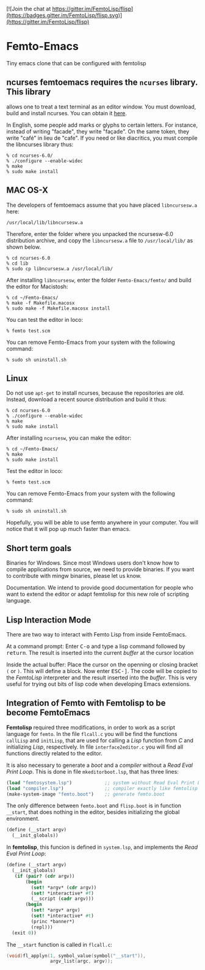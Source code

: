 [![Join the chat at https://gitter.im/FemtoLisp/flisp](https://badges.gitter.im/FemtoLisp/flisp.svg)](https://gitter.im/FemtoLisp/flisp)

# Femto-Emacs
Tiny emacs clone that can be configured with femtolisp

## ncurses femtoemacs requires the `ncurses` library. This library
allows one to treat a text terminal as an editor window. You must
download, build and install ncurses. You can obtain it
[here](http://ftp.gnu.org/gnu/ncurses/).


In English, some people add marks or glyphs to certain letters. For
instance, instead of writing "facade", they write "façade". On the
same token, they write "café" in lieu de "cafe". If you need or like
diacritics, you must compile the libncurses library thus:


```shell
% cd ncurses-6.0/
% ./configure --enable-widec
% make
% sudo make install
```

## MAC OS-X
The developers of femtoemacs assume that you have placed
`libncursesw.a` here:

`/usr/local/lib/libncursesw.a`

Therefore, enter the folder where you unpacked the ncursesw-6.0
distribution archive, and copy the `libncursesw.a` file to
`/usr/local/lib/` as shown below.

```
% cd ncurses-6.0
% cd lib
% sudo cp libncursesw.a /usr/local/lib/
```

After installing `libncursesw`, enter the folder `Femto-Emacs/femto/`
and build the editor for Macistosh:

```
% cd ~/Femto-Emacs/
% make -f Makefile.macosx
% sudo make -f Makefile.macosx install
```

You can test the editor in loco:

```
% femto test.scm
```

You can remove Femto-Emacs from your system with the following command:

```
% sudo sh uninstall.sh
```




## Linux

Do not use `apt-get` to install ncurses, because the repositories are
old. Instead, download a recent source distribution and build it thus:

```
% cd ncurses-6.0
% ./configure --enable-widec
% make
% sudo make install
```

After installing `ncursesw`, you can make the editor:

```
% cd ~/Femto-Emacs/
% make
% sudo make install 
```

Test the editor in loco:

```
% femto test.scm
```

You can remove Femto-Emacs from your system with the following command:

```
% sudo sh uninstall.sh
```


Hopefully, you will be able to use femto anywhere in your computer.
You will notice that it will pop up much faster than emacs.

## Short term goals

Binaries for Windows. Since most Windows users don't know how to
compile applications from source, we need to provide binaries. If you
want to contribute with mingw binaries, please let us know.

Documentation. We intend to provide good documentation for people who
want to extend the editor or adapt femtolisp for this new role of
scripting language.


## Lisp Interaction Mode

There are two way to interact with Femto Lisp from inside FemtoEmacs.

At a command prompt: Enter <kbd>C-o</kbd> and type a lisp command
followed by <kbd>return</kbd>. The result is inserted into the current
*buffer* at the cursor location

Inside the actual buffer: Place the cursor on the openning or closing
bracket `(` or `)`. This will define a block. Now enter
<kbd>ESC-]</kbd>. The code will be copied to the *FemtoLisp*
interpreter and the result inserted into the *buffer*. This is very
useful for trying out bits of lisp code when developing Emacs
extensions.


## Integration of Femto with Femtolisp to be become FemtoEmacs

**Femtolisp** required three modifications, in order to work as a
script language for `femto`. In the file `flcall.c` you will be find
the functions `callLisp` and `initLisp`, that are used for calling a
*Lisp* function from *C* and initializing *Lisp*, respectively. In
file `interface2editor.c` you will find all functions directly related
to the editor.

It is also necessary to generate a *boot* and a *compiler* without a
*Read Eval Print Loop*. This is done in file `mkeditorboot.lsp`, that
has three lines:

```scheme
(load "femtosystem.lsp")            ;; system without Read Eval Print Loop
(load "compiler.lsp")               ;; compiler exactly like femtolisp compiler
(make-system-image "femto.boot")    ;; generate femto.boot
```

The only difference between `femto.boot` and `flisp.boot` is in
function `__start`, that does nothing in the editor, besides
initializing the global environment.

```scheme
(define (__start argv)
  (__init_globals))
```

In **femtolisp**, this funcion is defined in `system.lsp`, and
implements the *Read Eval Print Loop*:

```scheme
(define (__start argv)
  (__init_globals)
   (if (pair? (cdr argv))
       (begin
	     (set! *argv* (cdr argv))
         (set! *interactive* #f)
         (__script (cadr argv)))
       (begin
	     (set! *argv* argv)
         (set! *interactive* #t)
         (princ *banner*)
         (repl)))
  (exit 0))
```

The `__start` function is called in `flcall.c`:

```c
(void)fl_applyn(1, symbol_value(symbol("__start")),
	            argv_list(argc, argv));
```
